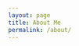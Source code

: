 ```yaml
---
layout: page
title: About Me
permalink: /about/
---
```


[^1]: Consultant, Developer, Trader, Data Scientist

